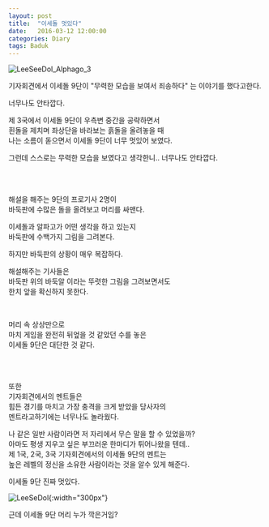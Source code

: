 ```yaml
---
layout: post
title:  "이세돌 멋있다"
date:   2016-03-12 12:00:00 
categories: Diary
tags: Baduk
---
```


![LeeSeeDol_Alphago_3](https://lh3.googleusercontent.com/8rICrD81ZaBzmqhru8lInCZxRFxE7refMI83FPWoGzeCZl02aAn7YUF7VZ2pGF_llAQDci5Sbesbsx0ubm5eEuwgIt-UQEtTJAtup5GLzVquvHq9O2F-E9Hpv40f2qfN1OzwRK7bLfIRJFpGPar-GEigkKhBYWX5HgqIINHXt07PNZRpORj51CiQ40x6_PsAE0wvUq1sVEFMudHvftLlf0Zx3ktzxx9A8OJpKSwAQ6yrlxnQWbTnrc5biXNpd0ZynK4M4HVXS37azD641DElPeVfOwXM70v9qBolyHUMu28vfYfSY2aQjxIxzBcePL2RakjkqgInQ1ovuIob9SZrhDSQVG_Ry7Hx5nBjULKpafh7Z0nEpVyOXN0V-Fl-4PczFGEPQQ29Ggdg8wdunR6Dtjhn2fttNbVjszNeh-DNnd1QIkMhpNYO8FYfzBwOj3H0V0iElo6tQowSDk3zKqcVK4VQ6lqexwyQ2gNmghAGMCwKR1QxLvx6Tv92ka4SALc-JIuKZ_aethBnh0EOLKJXyi_0Imy_XiU7sR8iC8aAvpIYGqYPitNEP3dycZj-N-_pucNo=w756-h456-no)

기자회견에서 이세돌 9단이 "무력한 모습을 보여서 죄송하다" 는 이야기를 했다고한다.  

너무나도 안타깝다.  

제 3국에서 이세돌 9단이 우측변 중간을 공략하면서  
흰돌을 제치며 좌상단을 바라보는 흙돌을 올려놓을 때  
나는 소름이 돋으면서 이세돌 9단이 너무 멋있어 보였다.  

그런데 스스로는 무력한 모습을 보였다고 생각한니.. 너무나도 안타깝다.  

<!--more-->

<br><br>

해설을 해주는 9단의 프로기사 2명이  
바둑판에 수많은 돌을 올려보고 머리를 싸맨다.  

이세돌과 알파고가 어떤 생각을 하고 있는지  
바둑판에 수백가지 그림을 그려본다.  

하지만 바둑판의 상황이 매우 복잡하다.  

해설해주는 기사들은  
바둑판 위의 바둑알 이라는 뚜렷한 그림을 그려보면서도  
한치 앞을 확신하지 못한다.  

<br>

머리 속 상상만으로  
마치 게임을 완전히 뒤엎을 것 같았던 수를 놓은  
이세돌 9단은 대단한 것 같다.  

<br><br>

또한  
기자회견에서의 멘트들은  
힘든 경기를 마치고 가장 충격을 크게 받았을 당사자의  
멘트라고하기에는 너무나도 놀라웠다.  

나 같은 일반 사람이라면 저 자리에서 무슨 말을 할 수 있었을까?  
아마도 평생 지우고 싶은 부끄러운 한마디가 튀어나왔을 텐데..  
제 1국, 2국, 3국 기자회견에서의 이세돌 9단의 멘트는  
높은 레벨의 정신을 소유한 사람이라는 것을 알수 있게 해준다.  


이세돌 9단 진짜 멋있다.  

![LeeSeDol](http://img.segye.com/content/image/2014/02/03/20140203003915_0.jpg){:width="300px"}  

근데 이세돌 9단 머리 누가 깍은거임?  


